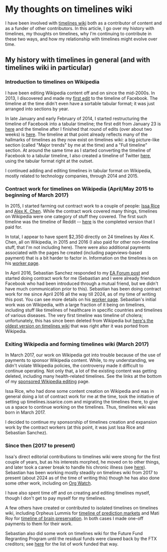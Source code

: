 # My thoughts on timelines wiki

I have been involved with [timelines
wiki](https://timelines.issarice.com/) both as a contributor of
content and as a funder of other contributors. In this article, I go
over my history with timelines, my thoughts on timelines, why I'm
continuing to contribute in these two ways, and how my relationship
with timelines might evolve over time.

## My history with timelines in general (and with timelines wiki in particular)

### Introduction to timelines on Wikipedia

I have been editing Wikipedia content off and on since the
mid-2000s. In 2013, I discovered and made my [first
edit](https://en.wikipedia.org/w/index.php?title=Timeline_of_Facebook&oldid=535051698)
to the timeline of Facebook. The timeline at the time didn't even have
a sortable tabular format; it was just arranged into sections by year.

In late January and early February of 2014, I started restructuring
the timeline of Facebook into a tabular timeline; the first edit from
January 23 is
[here](https://en.wikipedia.org/w/index.php?title=Timeline_of_Facebook&diff=592075328&oldid=591985206)
and the timeline after I finished that round of edits (over about two
weeks) is
[here](https://en.wikipedia.org/w/index.php?title=Timeline_of_Facebook&oldid=594236154). The
timeline at that point already reflects many of the hallmarks of
timelines as they now exist on timelines wiki: a big picture-like
section (called "Major trends" by me at the time) and a "Full
timeline" section. At around the same time as I started converting the
timeline of Facebook to a tabular timeline, I also created a timeline
of Twitter
[here](https://en.wikipedia.org/w/index.php?title=Timeline_of_Twitter&oldid=592093659),
using the tabular format right at the outset.

I continued adding and editing timelines in tabular format on
Wikipedia, mostly related to technology companies, through 2014 and
2015.

### Contract work for timelines on Wikipedia (April/May 2015 to beginning of March 2017)

In 2015, I started farming out contract work to a couple of people:
[Issa
Rice](https://contractwork.vipulnaik.com/worker.php?worker=Issa+Rice)
and [Alex
K. Chen](https://contractwork.vipulnaik.com/worker.php?worker=Alex+K.+Chen). While
the contract work covered many things, timelines on Wikipedia were one
category of stuff they covered. The first such timeline was the
timeline of Reddit --
[here](https://en.wikipedia.org/w/index.php?title=Timeline_of_Reddit&oldid=664650347)
is the completed version that I paid for.

In total, I appear to have spent $2,350 directly on 24 timelines by
Alex K. Chen, all on Wikipedia, in 2015 and 2016 (I also paid for
other non-timeline stuff, that I'm not including here). There were
also additional payments associated with the pages he created
(including pageviews-based payment) that is a bit harder to factor
in. Information on the timelines is on his [worker
page](https://contractwork.vipulnaik.com/worker.php?worker=Alex+K.+Chen).

In April 2016, Sebastian Sanchez responded to my [EA Forum
post](https://forum.effectivealtruism.org/posts/yBwTcKHWv9Lgunhrm/looking-for-wikipedia-article-writers-topics-include-many-of)
and started doing contract work for me (Sebastian and I were already
friendson Facebook who had been introduced through a mutual friend,
but we didn't have much communication prior to this). Sebastian has
been doing contract work for me since April 2016 all the way till
2024, as of my time of writing this post. You can see more details on
his [worker
page](https://contractwork.vipulnaik.com/worker.php?worker=Sebastian+Sanchez). Sebastian's
initial work was on Wikipedia, with a large fraction of it being on
timelines, including stuff like timelines of healthcare in specific
countries and timelines of various diseases. The very first timeline
was timeline of cholera; unfortunately, this has since been deleted
from Wikipedia but [here's the oldest version on timelines
wiki](https://timelines.issarice.com/index.php?title=Timeline_of_cholera&oldid=11772)
that was right after it was ported from Wikipedia.

### Exiting Wikipedia and forming timelines wiki (March 2017)

In March 2017, our work on Wikipedia got into trouble because of the
use of payments to sponsor Wikipedia content. While, to my
understanding, we didn't violate Wikipedia policies, the controversy
made it difficult to continue operating. Not only that, a lot of the
existing content was getting deleted, including many health-related
timelines. See the links at the bottom of my [sponsored Wikipedia
editing](https://vipulnaik.com/sponsored-wikipedia-editing/) page.

Issa Rice, who had done some content creation on Wikipedia
and was in general doing a lot of contract work for me at the time,
took the initiative of setting up timelines.issarice.com and migrating
the timelines there, to give us a space to continue working on the
timelines. Thus, timelines wiki was born in March 2017.

I decided to continue my sponsorship of timelines creation and
expansion work by the contract workers (at this point, it was just
Issa Rice and Sebastian Sanchez).

### Since then (2017 to present)

Issa's direct editorial contributions to timelines wiki were strong
for the first couple of years, but as his interests morphed, he moved
on to other things, and later took a career break to handle his
chronic illness (see [here](https://issarice.com/about)). Sebastian
has been working mostly steadily on timelines wiki from 2017 to
present (about 2024 as of the time of writing this) though he has also
done some other work, including on [Org
Watch](https://orgwatch.issarice.com/).

I have also spent time off and on creating and editing timelines
myself, though I don't get to pay myself for my timelines.

A few others have created or contributed to isolated timelines on
timelines wiki, including Orpheus Lummis for [timeline of prediction
markets](https://timelines.issarice.com/wiki/Timeline_of_prediction_markets)
and Mati Roy for [timeline of brain
preservation](https://timelines.issarice.com/wiki/Timeline_of_brain_preservation). In
both cases I made one-off payments to them for their work.

Sebastian also did some work on timelines wiki for the Future Fund
Regranting Program until the residual funds were clawed back by the
FTX creditors; see
[here](https://contractwork.vipulnaik.com/payer.php?payer=Future+Fund+Regranting+Program)
for the list of work funded that way.
